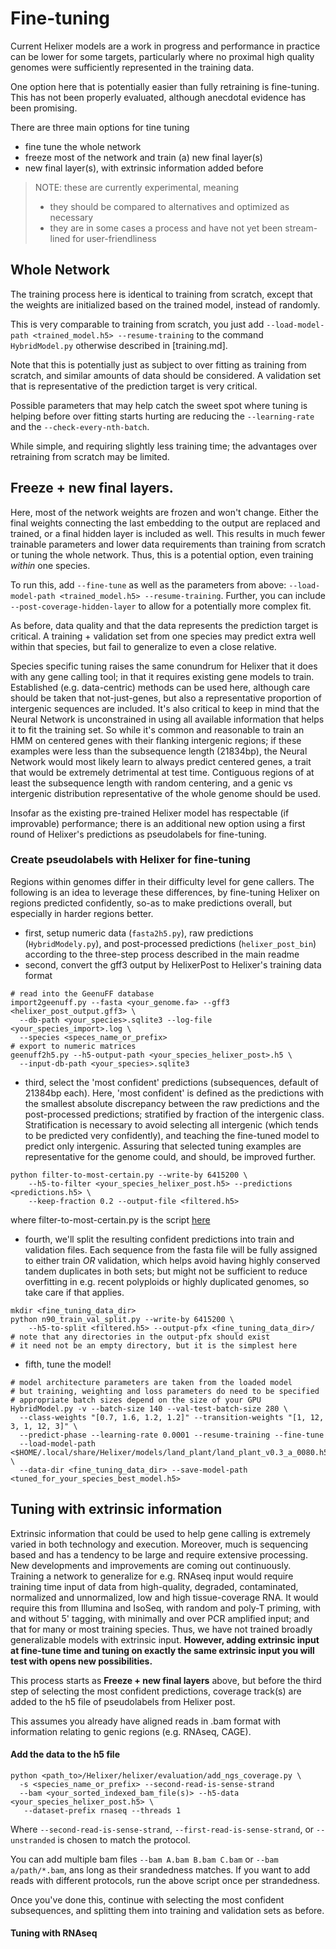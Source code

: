 # Fine-tuning
Current Helixer models are a work in progress and performance
in practice can be lower for some targets, 
particularly where no proximal high quality 
genomes were sufficiently represented in the training data.

One option here that is potentially easier than fully retraining
is fine-tuning. This has not been properly evaluated, although
anecdotal evidence has been promising.

There are three main options for tine tuning
- fine tune the whole network
- freeze most of the network and train (a) new final layer(s)
- new final layer(s), with extrinsic information added before

> NOTE: these are currently experimental, meaning
> - they should be compared to alternatives and optimized as necessary
> - they are in some cases a process and have not yet been
>   stream-lined for user-friendliness

## Whole Network
The training process here is identical to training from scratch,
except that the weights are initialized based on the trained model,
instead of randomly.

This is very comparable to training from scratch, you just add
`--load-model-path <trained_model.h5> --resume-training`
to the command `HybridModel.py` otherwise described in [training.md].

Note that this is potentially just as subject to over fitting
as training from scratch, and similar amounts of data should be
considered. A validation set that is representative of the prediction
target is very critical. 

Possible parameters that may help catch the sweet spot where
tuning is helping before over fitting starts hurting are
reducing the `--learning-rate` and the `--check-every-nth-batch`.

While simple, and requiring slightly less training time;
the advantages over retraining from scratch may be limited. 

## Freeze + new final layers.
Here, most of the network weights are frozen and won't change. 
Either the final weights connecting the last embedding to the 
output are replaced and trained, or a final hidden layer is included as well.
This results in much fewer trainable parameters and lower data
requirements than training from scratch or tuning the whole
network. Thus, this is a potential option, even training _within_
one species. 

To run this, add `--fine-tune` as well as the parameters from above:
`--load-model-path <trained_model.h5> --resume-training`. Further,
you can include `--post-coverage-hidden-layer` to allow for a potentially
more complex fit. 

As before, data quality and that the data represents the prediction
target is critical. A training + validation set from one species
may predict extra well within that species, but fail to generalize
to even a close relative. 

Species specific tuning raises the same conundrum for Helixer that it does with 
any gene calling tool; in that it requires existing gene models
to train. Established (e.g. data-centric) methods can be used here, although care
should be taken that not-just-genes, but also a representative
proportion of intergenic sequences are included. It's also critical
to keep in mind that the Neural Network is unconstrained in using all available 
information that helps it
to fit the training set. So while it's common and reasonable to train
an HMM on centered genes with their flanking intergenic regions;
if these examples were less than the subsequence length (21834bp),
the Neural Network would most likely learn to always predict centered genes,
a trait that would be extremely detrimental at test time. Contiguous
regions of at least the subsequence length with random centering,
and a genic vs intergenic distribution representative of the whole
genome should be used. 

Insofar as the existing pre-trained Helixer model has respectable (if improvable)
performance; there is an additional new option using a first round 
of Helixer's predictions as pseudolabels for fine-tuning.

### Create pseudolabels with Helixer for fine-tuning
Regions within genomes differ in their difficulty level
for gene callers. The following is an idea to leverage these differences,
by fine-tuning Helixer on regions predicted confidently, so-as to make
predictions overall, but especially in harder regions better. 

- first, setup numeric data (`fasta2h5.py`), 
  raw predictions (`HybridModely.py`), and post-processed predictions 
  (`helixer_post_bin`) according to the three-step process described in 
  the main readme
- second, convert the gff3 output by HelixerPost to Helixer's training
  data format

```commandline
# read into the GeenuFF database
import2geenuff.py --fasta <your_genome.fa> --gff3 <helixer_post_output.gff3> \
  --db-path <your_species>.sqlite3 --log-file <your_species_import>.log \
  --species <speces_name_or_prefix>
# export to numeric matrices
geenuff2h5.py --h5-output-path <your_species_helixer_post>.h5 \
  --input-db-path <your_species>.sqlite3 
```

- third, select the 'most confident' predictions (subsequences, default of 21384bp each). 
  Here, 'most confident' is defined
  as the predictions with the smallest absolute discrepancy between the
  raw predictions and the post-processed predictions; stratified by fraction
  of the intergenic class. Stratification is necessary to avoid selecting 
  all intergenic (which tends to be predicted very confidently), and 
  teaching the fine-tuned model to predict only intergenic. Assuring that 
  selected tuning examples are representative for the genome could, and should,
  be improved further.

```
python filter-to-most-certain.py --write-by 6415200 \
    --h5-to-filter <your_species_helixer_post.h5> --predictions <predictions.h5> \
    --keep-fraction 0.2 --output-file <filtered.h5>
```

where filter-to-most-certain.py is the script 
[here](https://raw.githubusercontent.com/weberlab-hhu/helixer_scratch/master/data_scripts/filter-to-most-certain.py)

- fourth, we'll split the resulting confident predictions into
  train and validation files. Each sequence from the fasta file will be
  fully assigned to either train _OR_ validation, which helps avoid
  having highly conserved tandem duplicates in both sets; but might not be 
  sufficient to reduce overfitting in e.g. recent polyploids or highly 
  duplicated genomes, so take care if that applies.

```commandline
mkdir <fine_tuning_data_dir>
python n90_train_val_split.py --write-by 6415200 \
    --h5-to-split <filtered.h5> --output-pfx <fine_tuning_data_dir>/
# note that any directories in the output-pfx should exist
# it need not be an empty directory, but it is the simplest here
```

- fifth, tune the model! 
```commandline
# model architecture parameters are taken from the loaded model
# but training, weighting and loss parameters do need to be specified
# appropriate batch sizes depend on the size of your GPU
HybridModel.py -v --batch-size 140 --val-test-batch-size 280 \
  --class-weights "[0.7, 1.6, 1.2, 1.2]" --transition-weights "[1, 12, 3, 1, 12, 3]" \
  --predict-phase --learning-rate 0.0001 --resume-training --fine-tune 
  --load-model-path <$HOME/.local/share/Helixer/models/land_plant/land_plant_v0.3_a_0080.h5> \
  --data-dir <fine_tuning_data_dir> --save-model-path <tuned_for_your_species_best_model.h5>
```

## Tuning with extrinsic information
Extrinsic information that could be used to help gene calling
is extremely varied in both technology and execution. 
Moreover, much is sequencing based and has
a tendency to be large and require extensive processing. New
developments and improvements are coming out continuously. 
Training a network to generalize for e.g. RNAseq input would
require training time input of data from high-quality, degraded,
contaminated, normalized and unnormalized,
low and high tissue-coverage RNA. 
It would require this from Illumina and IsoSeq, 
with random and poly-T priming, with and without 5' tagging, with
minimally and over PCR amplified input; and that for many or
most training species. Thus, we have not trained broadly 
generalizable models with extrinsic input.
**However, adding extrinsic input at fine-tune
time and tuning on exactly the same extrinsic input you will 
test with opens new possibilities.**

This process starts as **Freeze + new final layers** above,
but before the third step of selecting the 
most confident predictions, coverage track(s) are added 
to the h5 file of pseudolabels from Helixer post.

This assumes you already have aligned reads in .bam format
with information relating to genic regions (e.g. RNAseq,
CAGE). 

#### Add the data to the h5 file

```commandline
python <path_to>/Helixer/helixer/evaluation/add_ngs_coverage.py \
  -s <species_name_or_prefix> --second-read-is-sense-strand 
  --bam <your_sorted_indexed_bam_file(s)> --h5-data <your_species_helixer_post.h5> \
   --dataset-prefix rnaseq --threads 1
```

Where `--second-read-is-sense-strand`, `--first-read-is-sense-strand`,
or `--unstranded` is chosen to match the protocol. 

You can add multiple bam files `--bam A.bam B.bam C.bam` or `--bam a/path/*.bam`,
ans long as their srandedness matches. If you want to add reads with different
protocols, run the above script once per strandedness.

Once you've done this, continue with selecting the most confident
subsequences, and splitting them into training and validation sets 
as before. 

#### Tuning with RNAseq
